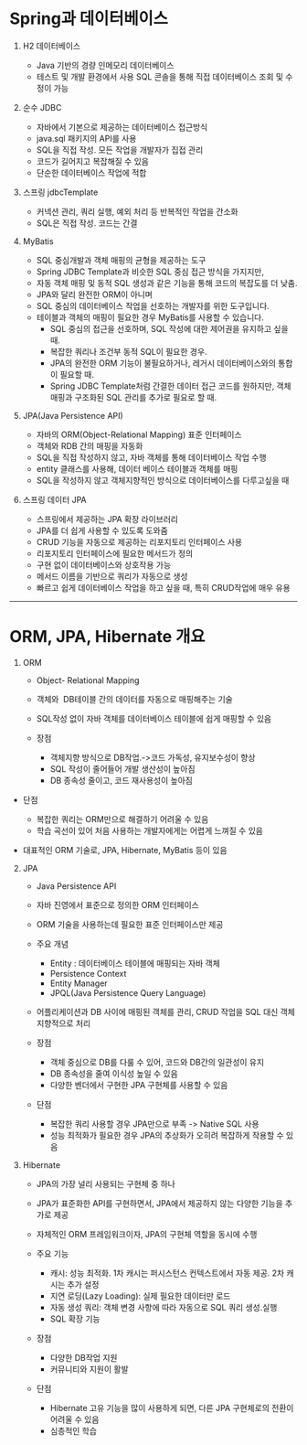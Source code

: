 
# Spring과 데이터베이스

1. H2 데이터베이스
	- Java 기반의 경량 인메모리 데이터베이스
	- 테스트 및 개발 환경에서 사용 SQL 콘솔을 통해 직접 데이터베이스 조회 및 수정이 가능

2. 순수 JDBC
	- 자바에서 기본으로 제공하는 데이터베이스 접근방식
	- java.sql 패키지의 API를 사용
	- SQL을 직접 작성. 모든 작업을 개발자가 집접 관리
	- 코드가 길어지고 복잡해질 수 있음
	- 단순한 데이터베이스 작업에 적합

3. 스프링 jdbcTemplate
	- 커넥션 관리, 쿼리 실행, 예외 처리 등 반복적인 작업을 간소화
	- SQL은 직접 작성. 코드는 간결

4. MyBatis
	- SQL 중심개발과 객체 매핑의 균형을 제공하는 도구
	- Spring JDBC Template과 비슷한 SQL 중심 접근 방식을 가지지만,  
	- 자동 객체 매핑 및 동적 SQL 생성과 같은 기능을 통해 코드의 복잡도를 더 낮춤.
	- JPA와 달리 완전한 ORM이 아니며  
	- SQL 중심의 데이터베이스 작업을 선호하는 개발자를 위한 도구입니다.  
	- 테이블과 객체의 매핑이 필요한 경우 MyBatis를 사용할 수 있습니다.
		- SQL 중심의 접근을 선호하며, SQL 작성에 대한 제어권을 유지하고 싶을 때.
		- 복잡한 쿼리나 조건부 동적 SQL이 필요한 경우.
		- JPA의 완전한 ORM 기능이 불필요하거나, 레거시 데이터베이스와의 통합이 필요할 때.
		- Spring JDBC Template처럼 간결한 데이터 접근 코드를 원하지만, 객체 매핑과 구조화된 SQL 관리를 추가로 필요로 할 때.
    
5. JPA(Java Persistence API)
	- 자바의 ORM(Object-Relational Mapping) 표준 인터페이스
	- 객체와 RDB 간의 매핑을 자동화
	- SQL을 직접 작성하지 않고, 자바 객체를 통해 데이터베이스 작업 수행
	- entity 클래스를 사용해, 데이터 베이스 테이블과 객체를 매핑
	- SQL을 작성하지 않고 객체지향적인 방식으로 데이터베이스를 다루고싶을 때

6. 스프링 데이터 JPA
	- 스프링에서 제공하는 JPA 확장 라이브러리
	- JPA를 더 쉽게 사용할 수 있도록 도와줌
	- CRUD 기능을 자동으로 제공하는 리포지토리 인터페이스 사용
	- 리포지토리 인터페이스에 필요한 메서드가 정의
	- 구현 없이 데이터베이스와 상호작용 가능
	- 메서드 이름을 기반으로 쿼리가 자동으로 생성
	- 빠르고 쉽게 데이터베이스 작업을 하고 싶을 때, 특히 CRUD작업에 매우 유용


---

  
# ORM, JPA, Hibernate 개요


1. ORM
	- Object- Relational Mapping
	- 객체와  DB테이블 간의 데이터를 자동으로 매핑해주는 기술
	- SQL작성 없이 자바 객체를 데이터베이스 테이블에 쉽게 매핑할 수 있음
    
	- 장점
		- 객체지향 방식으로 DB작업.->코드 가독성, 유지보수성이 향상
		- SQL 작성이 줄어들어 개발 생산성이 높아짐
		- DB 종속성 줄이고, 코드 재사용성이 높아짐

- 단점
	- 복잡한 쿼리는 ORM만으로 해결하기 어려울 수 있음
	- 학습 곡선이 있어 처음 사용하는 개발자에게는 어렵게 느껴질 수 있음

- 대표적인 ORM 기술로, JPA, Hibernate, MyBatis 등이 있음
    

2. JPA
	- Java Persistence API
	- 자바 진영에서 표준으로 정의한 ORM 인터페이스
	- ORM 기술을 사용하는데 필요한 표준 인터페이스만 제공
	- 주요 개념
		- Entity : 데이터베이스 테이블에 매핑되는 자바 객체
	    - Persistence Context
		- Entity Manager
		- JPQL(Java Persistence Query Language)
	- 어플리케이션과 DB 사이에 매핑된 객체를 관리, CRUD 작업을 SQL 대신 객체 지향적으로 처리
    
	- 장점
		- 객체 중심으로 DB를 다룰 수 있어, 코드와 DB간의 일관성이 유지
		- DB 종속성을 줄여 이식성 높일 수 있음
		- 다양한 벤더에서 구현한 JPA 구현체를 사용할 수 있음

	- 단점
		- 복잡한 쿼리 사용할 경우 JPA만으로 부족 -> Native SQL 사용
		- 성능 최적화가 필요한 경우 JPA의 추상화가 오히려 복잡하게 작용할 수 있음
    

3. Hibernate
	- JPA의 가장 널리 사용되는 구현체 중 하나
	- JPA가 표준화한 API를 구현하면서, JPA에서 제공하지 않는 다양한 기능을 추가로 제공
	- 자체적인 ORM 프레임워크이자, JPA의 구현체 역할을 동시에 수행
	- 주요 기능
		- 캐시: 성능 최적화. 1차 캐시는 퍼시스턴스 컨텍스트에서 자동 제공. 2차 캐시는 추가 설정
		- 지연 로딩(Lazy Loading): 실제 필요한 데이터만 로드
		- 자동 생성 쿼리: 객체 변경 사항에 따라 자동으로 SQL 쿼리 생성.실행
		- SQL 확장 기능
	
	- 장점
		- 다양한 DB작업 지원
		- 커뮤니티와 지원이 활발
    
	- 단점
		- Hibernate 고유 기능을 많이 사용하게 되면, 다른 JPA 구현체로의 전환이 어려울 수 있음
		- 심층적인 학습
